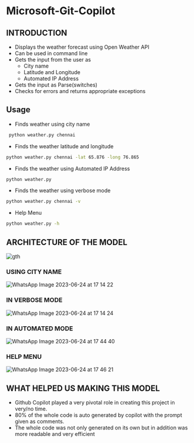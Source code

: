 # Microsoft-Git-Copilot

## INTRODUCTION
- Displays the weather forecast using Open Weather API
- Can be used in command line
- Gets the input from the user as
   - City name
   - Latitude and Longitude
   - Automated IP Address
- Gets the input as Parse(switches)
- Checks for errors and returns appropriate exceptions


## Usage
- Finds weather using city name
```zsh
 python weather.py chennai
 ```

- Finds the weather latitude and longitude
```zsh
python weather.py chennai -lat 65.876 -long 76.865
```

- Finds the weather using Automated IP Address
```zsh
python weather.py 
```

- Finds the weather using verbose mode
```zsh
python weather.py chennai -v 
```

- Help Menu
```zsh
python weather.py -h
```


## ARCHITECTURE OF THE MODEL
![gth](https://github.com/Harishspice/Microsoft-Git-Copilot/assets/117935868/449f8ffe-89c8-4f0f-9772-345400c7f141)



### USING CITY NAME
![WhatsApp Image 2023-06-24 at 17 14 22](https://github.com/Harishspice/Microsoft-Git-Copilot/assets/117935868/5e350eec-b2fc-46f8-afa3-0c6359265c16)



### IN VERBOSE MODE 
![WhatsApp Image 2023-06-24 at 17 14 24](https://github.com/Harishspice/Microsoft-Git-Copilot/assets/117935868/cb279cc1-0f3d-4fbe-95c9-e81c6550497a)



### IN AUTOMATED MODE
![WhatsApp Image 2023-06-24 at 17 44 40](https://github.com/Harishspice/Microsoft-Git-Copilot/assets/117935868/715be4f8-188e-4207-9286-8f8bbb443024)

### HELP MENU
![WhatsApp Image 2023-06-24 at 17 46 21](https://github.com/Harishspice/Microsoft-Git-Copilot/assets/117935868/638e2878-f035-4a05-a502-b4a91e6b9125)

## WHAT HELPED US MAKING THIS MODEL
-  Github Copilot played a very pivotal role in creating this project in very/no time.
-  80% of the whole code is auto generated by copilot with the prompt given as comments.
-  The whole code was not only generated on its own but in addition was more readable and very efficient
  
